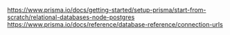 https://www.prisma.io/docs/getting-started/setup-prisma/start-from-scratch/relational-databases-node-postgres
https://www.prisma.io/docs/reference/database-reference/connection-urls